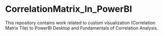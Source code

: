 # CorrelationMatrix_In_PowerBI
This repository contains work related to custom visualization (Correlation Matrix Tile) to PowerBI Desktop and Fundamentals of Correlation Analysis.
